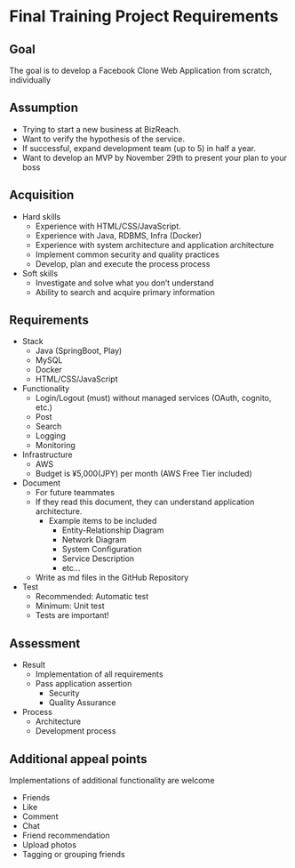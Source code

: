 ﻿# Final Training Project Requirements
## Goal
The goal is to develop a Facebook Clone Web Application from scratch, individually

## Assumption
- Trying to start a new business at BizReach.
- Want to verify the hypothesis of the service.
- If successful, expand development team  (up to 5) in half a year.
- Want to develop an MVP by November 29th to present your plan to your boss

## Acquisition
- Hard skills
   - Experience with HTML/CSS/JavaScript.
   - Experience with Java, RDBMS, Infra (Docker)
   - Experience with system architecture and application architecture
   - Implement common security and quality practices
   - Develop, plan and execute the process process
- Soft skills
   - Investigate and solve what you don’t understand
   - Ability to search and acquire primary information

## Requirements
- Stack
   - Java (SpringBoot, Play)
   - MySQL
   - Docker
   - HTML/CSS/JavaScript
- Functionality
   - Login/Logout (must) without managed services (OAuth, cognito, etc.)
   - Post
   - Search
   - Logging
   - Monitoring
- Infrastructure
   - AWS
   - Budget is ¥5,000(JPY) per month (AWS Free Tier included)
- Document
   - For future teammates
   - If they read this document, they can understand application architecture.
      - Example items to be included
         - Entity-Relationship Diagram
         - Network Diagram 
         - System Configuration
         - Service Description
         - etc...        
   - Write as md files in the GitHub Repository
- Test
   - Recommended: Automatic test
   - Minimum: Unit test
   - Tests are important!

## Assessment
- Result
   - Implementation of all requirements
   - Pass application assertion
      - Security
      - Quality Assurance
- Process
   - Architecture
   - Development process

## Additional appeal points
Implementations of additional functionality are welcome
- Friends
- Like
- Comment
- Chat
- Friend recommendation
- Upload photos
- Tagging or grouping friends